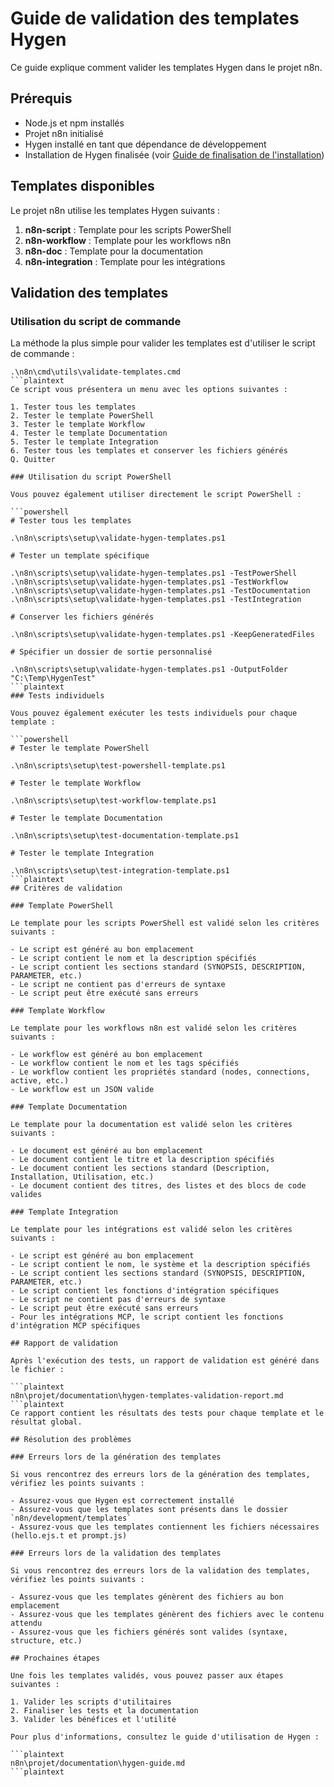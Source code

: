 # Guide de validation des templates Hygen

Ce guide explique comment valider les templates Hygen dans le projet n8n.

## Prérequis

- Node.js et npm installés
- Projet n8n initialisé
- Hygen installé en tant que dépendance de développement
- Installation de Hygen finalisée (voir [Guide de finalisation de l'installation](hygen-installation-finalization.md))

## Templates disponibles

Le projet n8n utilise les templates Hygen suivants :

1. **n8n-script** : Template pour les scripts PowerShell
2. **n8n-workflow** : Template pour les workflows n8n
3. **n8n-doc** : Template pour la documentation
4. **n8n-integration** : Template pour les intégrations

## Validation des templates

### Utilisation du script de commande

La méthode la plus simple pour valider les templates est d'utiliser le script de commande :

```batch
.\n8n\cmd\utils\validate-templates.cmd
```plaintext
Ce script vous présentera un menu avec les options suivantes :

1. Tester tous les templates
2. Tester le template PowerShell
3. Tester le template Workflow
4. Tester le template Documentation
5. Tester le template Integration
6. Tester tous les templates et conserver les fichiers générés
Q. Quitter

### Utilisation du script PowerShell

Vous pouvez également utiliser directement le script PowerShell :

```powershell
# Tester tous les templates

.\n8n\scripts\setup\validate-hygen-templates.ps1

# Tester un template spécifique

.\n8n\scripts\setup\validate-hygen-templates.ps1 -TestPowerShell
.\n8n\scripts\setup\validate-hygen-templates.ps1 -TestWorkflow
.\n8n\scripts\setup\validate-hygen-templates.ps1 -TestDocumentation
.\n8n\scripts\setup\validate-hygen-templates.ps1 -TestIntegration

# Conserver les fichiers générés

.\n8n\scripts\setup\validate-hygen-templates.ps1 -KeepGeneratedFiles

# Spécifier un dossier de sortie personnalisé

.\n8n\scripts\setup\validate-hygen-templates.ps1 -OutputFolder "C:\Temp\HygenTest"
```plaintext
### Tests individuels

Vous pouvez également exécuter les tests individuels pour chaque template :

```powershell
# Tester le template PowerShell

.\n8n\scripts\setup\test-powershell-template.ps1

# Tester le template Workflow

.\n8n\scripts\setup\test-workflow-template.ps1

# Tester le template Documentation

.\n8n\scripts\setup\test-documentation-template.ps1

# Tester le template Integration

.\n8n\scripts\setup\test-integration-template.ps1
```plaintext
## Critères de validation

### Template PowerShell

Le template pour les scripts PowerShell est validé selon les critères suivants :

- Le script est généré au bon emplacement
- Le script contient le nom et la description spécifiés
- Le script contient les sections standard (SYNOPSIS, DESCRIPTION, PARAMETER, etc.)
- Le script ne contient pas d'erreurs de syntaxe
- Le script peut être exécuté sans erreurs

### Template Workflow

Le template pour les workflows n8n est validé selon les critères suivants :

- Le workflow est généré au bon emplacement
- Le workflow contient le nom et les tags spécifiés
- Le workflow contient les propriétés standard (nodes, connections, active, etc.)
- Le workflow est un JSON valide

### Template Documentation

Le template pour la documentation est validé selon les critères suivants :

- Le document est généré au bon emplacement
- Le document contient le titre et la description spécifiés
- Le document contient les sections standard (Description, Installation, Utilisation, etc.)
- Le document contient des titres, des listes et des blocs de code valides

### Template Integration

Le template pour les intégrations est validé selon les critères suivants :

- Le script est généré au bon emplacement
- Le script contient le nom, le système et la description spécifiés
- Le script contient les sections standard (SYNOPSIS, DESCRIPTION, PARAMETER, etc.)
- Le script contient les fonctions d'intégration spécifiques
- Le script ne contient pas d'erreurs de syntaxe
- Le script peut être exécuté sans erreurs
- Pour les intégrations MCP, le script contient les fonctions d'intégration MCP spécifiques

## Rapport de validation

Après l'exécution des tests, un rapport de validation est généré dans le fichier :

```plaintext
n8n\projet/documentation\hygen-templates-validation-report.md
```plaintext
Ce rapport contient les résultats des tests pour chaque template et le résultat global.

## Résolution des problèmes

### Erreurs lors de la génération des templates

Si vous rencontrez des erreurs lors de la génération des templates, vérifiez les points suivants :

- Assurez-vous que Hygen est correctement installé
- Assurez-vous que les templates sont présents dans le dossier `n8n/development/templates`
- Assurez-vous que les templates contiennent les fichiers nécessaires (hello.ejs.t et prompt.js)

### Erreurs lors de la validation des templates

Si vous rencontrez des erreurs lors de la validation des templates, vérifiez les points suivants :

- Assurez-vous que les templates génèrent des fichiers au bon emplacement
- Assurez-vous que les templates génèrent des fichiers avec le contenu attendu
- Assurez-vous que les fichiers générés sont valides (syntaxe, structure, etc.)

## Prochaines étapes

Une fois les templates validés, vous pouvez passer aux étapes suivantes :

1. Valider les scripts d'utilitaires
2. Finaliser les tests et la documentation
3. Valider les bénéfices et l'utilité

Pour plus d'informations, consultez le guide d'utilisation de Hygen :

```plaintext
n8n\projet/documentation\hygen-guide.md
```plaintext